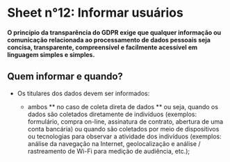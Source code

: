 # Sheet n°12: Informar usuários

#### O princípio da transparência do GDPR exige que qualquer informação ou comunicação relacionada ao processamento de dados pessoais seja concisa, transparente, compreensível e facilmente acessível em linguagem simples e simples.

## Quem informar e quando?

* Os titulares dos dados devem ser informados:

     * ambos ** no caso de coleta direta de dados ** ou seja, quando os dados são coletados diretamente de indivíduos (exemplos: formulário, compra on-line, assinatura de contrato, abertura de uma conta bancária) ou quando são coletados por meio de dispositivos ou tecnologias para observar a atividade dos indivíduos (exemplos: análise da navegação na Internet, geolocalização e análise / rastreamento de Wi-Fi para medição de audiência, etc.);
     
     
